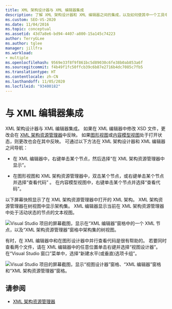 ```yaml
---
title: XML 架构设计器与 XML 编辑器集成
description: 了解 XML 架构设计器和 XML 编辑器之间的集成，以及如何使其中一个工具中进行的更改在另一个工具中反映。
ms.custom: SEO-VS-2020
ms.date: 11/04/2016
ms.topic: conceptual
ms.assetid: 43d7a8e6-bd94-4407-a800-15a145c74223
author: TerryGLee
ms.author: tglee
manager: jillfra
ms.workload:
- multiple
ms.openlocfilehash: 9569e33f8f9f861bc5d89030c6fe38b0ab853a6f
ms.sourcegitcommit: f4b49f1fc50ffcb39c6b87e2716b4dc7085c7fb5
ms.translationtype: HT
ms.contentlocale: zh-CN
ms.lasthandoff: 11/05/2020
ms.locfileid: "93400182"
---
```

# <a name="integration-with-xml-editor"></a>与 XML 编辑器集成

XML 架构设计器与 XML 编辑器集成。 如果在 XML 编辑器中修改 XSD 文件，更改会在 [XML 架构资源管理器](../xml-tools/xml-schema-explorer.md)中反映。 如果[图形视图](../xml-tools/graph-view.md)或[内容模型视图](../xml-tools/content-model-view.md)处于打开状态，则更改也会在其中反映。 可通过以下方法在 XML 架构设计器和 XML 编辑器之间导航：

- 在 XML 编辑器中，右键单击某个节点，然后选择“在 XML 架构资源管理器中显示”。

- 在图形视图和 XML 架构资源管理器中，双击某个节点，或右键单击某个节点并选择“查看代码” 。 在内容模型视图中，右键单击某个节点并选择“查看代码”。

以下屏幕快照显示了在 XML 架构资源管理器中打开的 XML 架构。 XML 架构资源管理器在树视图中显示架构集。 XML 编辑器显示当前在 XML 架构资源管理器中处于活动状态的节点的文本视图。

![Visual Studio 项目的屏幕截图，显示在“XML 编辑器”窗格中的一个 XML 节点，以及“XML 架构资源管理器”窗格中架构集的树视图。](../xml-tools/media/xsddesignerwithxmleditor.gif)

有时，在 XML 编辑器中和在图形设计器中并行查看代码是很有帮助的。 若要同时查看两个文件，请在 XML 编辑器中的任意位置单击右键并选择“视图设计器”。 在“Visual Studio 窗口”菜单中，选择“新建水平(或垂直)选项卡组”。

![Visual Studio 项目的屏幕截图，显示“视图设计器”窗格、“XML 编辑器”窗格和“XML 架构资源管理器”窗格。](../xml-tools/media/xsddesignerwithxmleditorandcmv.gif)

## <a name="see-also"></a>请参阅

- [XML 架构资源管理器](../xml-tools/xml-schema-explorer.md)
